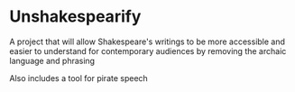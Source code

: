 # Unshakespearify

A project that will allow Shakespeare's writings to be more accessible and easier to understand for contemporary audiences by removing the archaic language and phrasing

Also includes a tool for pirate speech
